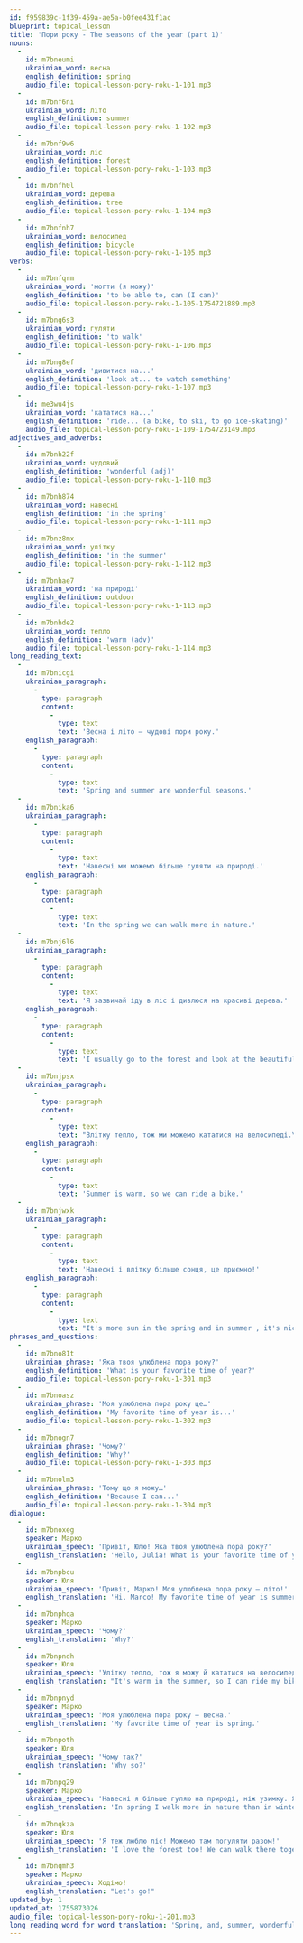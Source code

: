 ```yaml
---
id: f959839c-1f39-459a-ae5a-b0fee431f1ac
blueprint: topical_lesson
title: 'Пори року - The seasons of the year (part 1)'
nouns:
  -
    id: m7bneumi
    ukrainian_word: весна
    english_definition: spring
    audio_file: topical-lesson-pory-roku-1-101.mp3
  -
    id: m7bnf6ni
    ukrainian_word: літо
    english_definition: summer
    audio_file: topical-lesson-pory-roku-1-102.mp3
  -
    id: m7bnf9w6
    ukrainian_word: ліс
    english_definition: forest
    audio_file: topical-lesson-pory-roku-1-103.mp3
  -
    id: m7bnfh0l
    ukrainian_word: дерева
    english_definition: tree
    audio_file: topical-lesson-pory-roku-1-104.mp3
  -
    id: m7bnfnh7
    ukrainian_word: велосипед
    english_definition: bicycle
    audio_file: topical-lesson-pory-roku-1-105.mp3
verbs:
  -
    id: m7bnfqrm
    ukrainian_word: 'могти (я можу)'
    english_definition: 'to be able to, can (I can)'
    audio_file: topical-lesson-pory-roku-1-105-1754721889.mp3
  -
    id: m7bng6s3
    ukrainian_word: гуляти
    english_definition: 'to walk'
    audio_file: topical-lesson-pory-roku-1-106.mp3
  -
    id: m7bng8ef
    ukrainian_word: 'дивитися на...'
    english_definition: 'look at... to watch something'
    audio_file: topical-lesson-pory-roku-1-107.mp3
  -
    id: me3wu4js
    ukrainian_word: 'кататися на...'
    english_definition: 'ride... (a bike, to ski, to go ice-skating)'
    audio_file: topical-lesson-pory-roku-1-109-1754723149.mp3
adjectives_and_adverbs:
  -
    id: m7bnh22f
    ukrainian_word: чудовий
    english_definition: 'wonderful (adj)'
    audio_file: topical-lesson-pory-roku-1-110.mp3
  -
    id: m7bnh874
    ukrainian_word: навесні
    english_definition: 'in the spring'
    audio_file: topical-lesson-pory-roku-1-111.mp3
  -
    id: m7bnz8mx
    ukrainian_word: улітку
    english_definition: 'in the summer'
    audio_file: topical-lesson-pory-roku-1-112.mp3
  -
    id: m7bnhae7
    ukrainian_word: 'на природі'
    english_definition: outdoor
    audio_file: topical-lesson-pory-roku-1-113.mp3
  -
    id: m7bnhde2
    ukrainian_word: тепло
    english_definition: 'warm (adv)'
    audio_file: topical-lesson-pory-roku-1-114.mp3
long_reading_text:
  -
    id: m7bnicgi
    ukrainian_paragraph:
      -
        type: paragraph
        content:
          -
            type: text
            text: 'Весна і літо – чудові пори року.'
    english_paragraph:
      -
        type: paragraph
        content:
          -
            type: text
            text: 'Spring and summer are wonderful seasons.'
  -
    id: m7bnika6
    ukrainian_paragraph:
      -
        type: paragraph
        content:
          -
            type: text
            text: 'Навесні ми можемо більше гуляти на природі.'
    english_paragraph:
      -
        type: paragraph
        content:
          -
            type: text
            text: 'In the spring we can walk more in nature.'
  -
    id: m7bnj6l6
    ukrainian_paragraph:
      -
        type: paragraph
        content:
          -
            type: text
            text: 'Я зазвичай іду в ліс і дивлюся на красиві дерева.'
    english_paragraph:
      -
        type: paragraph
        content:
          -
            type: text
            text: 'I usually go to the forest and look at the beautiful trees.'
  -
    id: m7bnjpsx
    ukrainian_paragraph:
      -
        type: paragraph
        content:
          -
            type: text
            text: "Влітку тепло, тож ми можемо кататися на велосипеді.\_"
    english_paragraph:
      -
        type: paragraph
        content:
          -
            type: text
            text: 'Summer is warm, so we can ride a bike.'
  -
    id: m7bnjwxk
    ukrainian_paragraph:
      -
        type: paragraph
        content:
          -
            type: text
            text: 'Навесні і влітку більше сонця, це приємно!'
    english_paragraph:
      -
        type: paragraph
        content:
          -
            type: text
            text: "It's more sun in the spring and in summer , it's nice! "
phrases_and_questions:
  -
    id: m7bno81t
    ukrainian_phrase: 'Яка твоя улюблена пора року?'
    english_definition: 'What is your favorite time of year?'
    audio_file: topical-lesson-pory-roku-1-301.mp3
  -
    id: m7bnoasz
    ukrainian_phrase: 'Моя улюблена пора року це…'
    english_definition: 'My favorite time of year is...'
    audio_file: topical-lesson-pory-roku-1-302.mp3
  -
    id: m7bnogn7
    ukrainian_phrase: 'Чому?'
    english_definition: 'Why?'
    audio_file: topical-lesson-pory-roku-1-303.mp3
  -
    id: m7bnolm3
    ukrainian_phrase: 'Тому що я можу…'
    english_definition: 'Because I can...'
    audio_file: topical-lesson-pory-roku-1-304.mp3
dialogue:
  -
    id: m7bnoxeg
    speaker: Марко
    ukrainian_speech: 'Привіт, Юлю! Яка твоя улюблена пора року?'
    english_translation: 'Hello, Julia! What is your favorite time of year?'
  -
    id: m7bnpbcu
    speaker: Юля
    ukrainian_speech: 'Привіт, Марко! Моя улюблена пора року – літо!'
    english_translation: 'Hi, Marco! My favorite time of year is summer!'
  -
    id: m7bnphqa
    speaker: Марко
    ukrainian_speech: 'Чому?'
    english_translation: 'Why?'
  -
    id: m7bnpndh
    speaker: Юля
    ukrainian_speech: 'Улітку тепло, тож я можу й кататися на велосипеді. А яка твоя улюблена пора року?'
    english_translation: "It's warm in the summer, so I can ride my bike. What's your favorite time of year?"
  -
    id: m7bnpnyd
    speaker: Марко
    ukrainian_speech: 'Моя улюблена пора року – весна.'
    english_translation: 'My favorite time of year is spring.'
  -
    id: m7bnpoth
    speaker: Юля
    ukrainian_speech: 'Чому так?'
    english_translation: 'Why so?'
  -
    id: m7bnpq29
    speaker: Марко
    ukrainian_speech: 'Навесні я більше гуляю на природі, ніж узимку. Я йду в ліс і дивлюся на красиві дерева.'
    english_translation: 'In spring I walk more in nature than in winter. I go into the forest and look at the beautiful trees.'
  -
    id: m7bnqkza
    speaker: Юля
    ukrainian_speech: 'Я теж люблю ліс! Можемо там погуляти разом!'
    english_translation: 'I love the forest too! We can walk there together!'
  -
    id: m7bnqmh3
    speaker: Марко
    ukrainian_speech: Ходімо!
    english_translation: "Let's go!"
updated_by: 1
updated_at: 1755873026
audio_file: topical-lesson-pory-roku-1-201.mp3
long_reading_word_for_word_translation: 'Spring, and, summer, wonderful, seasons, of the year, in spring, we, can, more, walk, in, nature, I, usually, go, to, forest, and, look, at, beautiful, trees, in summer, warm, so, we, can, ride, on, bicycle, in spring, and, in summer, more, sun, it, pleasant'
---
```

